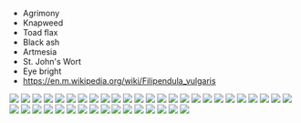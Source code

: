 - Agrimony 
- Knapweed
- Toad flax
- Black ash
- Artmesia 
- St. John's Wort
- Eye bright 
- https://en.m.wikipedia.org/wiki/Filipendula_vulgaris

![](IMG_3278.jpg)
![](IMG_3279.jpg)
![](IMG_3280.jpg)
![](IMG_3281.jpg)
![](IMG_3282.jpg)
![](IMG_3283.jpg)
![](IMG_3284.jpg)
![](IMG_3285.jpg)
![](IMG_3287.jpg)
![](IMG_3288.jpg)
![](IMG_3289.jpg)
![](IMG_3290.jpg)
![](IMG_3291.jpg)
![](IMG_3292.jpg)
![](IMG_3293.jpg)
![](IMG_3294.jpg)
![](IMG_3295.jpg)
![](IMG_3296.jpg)
![](IMG_3298.jpg)
![](IMG_3299.jpg)
![](IMG_3300.jpg)
![](IMG_3301.jpg)
![](IMG_3304.jpg)
![](IMG_3305.jpg)
![](IMG_3306.jpg)
![](IMG_3307.jpg)
![](IMG_3308.jpg)
![](IMG_3309.jpg)
![](IMG_3310.jpg)
![](IMG_3311.jpg)
![](IMG_3312.jpg)
![](IMG_3313.jpg)
![](IMG_3314.jpg)
![](IMG_3315.jpg)
![](IMG_3316.jpg)
![](IMG_3317.jpg)
![](IMG_3318.jpg)
![](IMG_3319.jpg)
![](IMG_3320.jpg)
![](IMG_3321.jpg)
![](IMG_3322.jpg)
